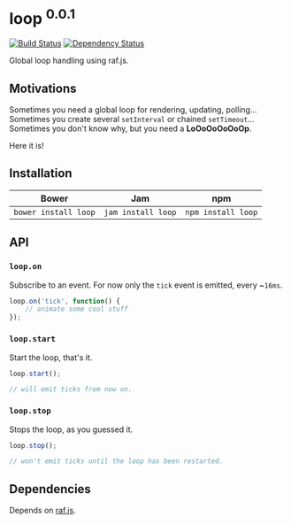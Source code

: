 # loop <sup>0.0.1</sup>

[![Build Status](https://travis-ci.org/ngryman/loop.png)](https://travis-ci.org/ngryman/loop)
[![Dependency Status](https://gemnasium.com/ngryman/loop.png)](https://gemnasium.com/ngryman/loop)

Global loop handling using raf.js.

## Motivations

Sometimes you need a global loop for rendering, updating, polling...<br>
Sometimes you create several `setInterval` or chained `setTimeout`...<br>
Sometimes you don't know why, but you need a **LoOoOoOoOoOp**.

Here it is!

## Installation

|Bower|Jam|npm|
|-----|---|---|
|`bower install loop`|`jam install loop`|`npm install loop`|

## API

### `loop.on`

Subscribe to an event. For now only the `tick` event is emitted, every ~`16ms`.

```javascript
loop.on('tick', function() {
	// animate some cool stuff
});
```

### `loop.start`

Start the loop, that's it.

```javascript
loop.start();

// will emit ticks from now on.
```

### `loop.stop`

Stops the loop, as you guessed it.

```javascript
loop.stop();

// won't emit ticks until the loop has been restarted.
```

## Dependencies

Depends on [raf.js](https://github.com/ngryman/raf.js).
